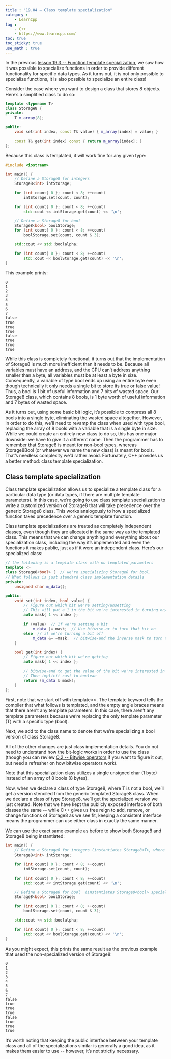 ```yaml
---
title : "19.04 — Class template specialization"
category :
    - LearnCpp
tag : 
    - C++
    - https://www.learncpp.com/
toc: true  
toc_sticky: true 
use_math : true
---
```



In the previous [lesson 19.3 -- Function template specialization](https://www.learncpp.com/cpp-tutorial/function-template-specialization/), we saw how it was possible to specialize functions in order to provide different functionality for specific data types. As it turns out, it is not only possible to specialize functions, it is also possible to specialize an entire class!

Consider the case where you want to design a class that stores 8 objects. Here’s a simplified class to do so:

```c++
template <typename T>
class Storage8 {
private:
    T m_array[8];

public:
    void set(int index, const T& value) { m_array[index] = value; }

    const T& get(int index) const { return m_array[index]; }
};
```

Because this class is templated, it will work fine for any given type:

```c++
#include <iostream>

int main() {
    // Define a Storage8 for integers
    Storage8<int> intStorage;

    for (int count{ 0 }; count < 8; ++count)
        intStorage.set(count, count);

    for (int count{ 0 }; count < 8; ++count)
        std::cout << intStorage.get(count) << '\n';

    // Define a Storage8 for bool
    Storage8<bool> boolStorage;
    for (int count{ 0 }; count < 8; ++count)
        boolStorage.set(count, count & 3);

    std::cout << std::boolalpha;

    for (int count{ 0 }; count < 8; ++count)
        std::cout << boolStorage.get(count) << '\n';
}
```

This example prints:

```
0
1
2
3
4
5
6
7
false
true
true
true
false
true
true
true
```

While this class is completely functional, it turns out that the implementation of Storage8<bool> is much more inefficient than it needs to be. Because all variables must have an address, and the CPU can’t address anything smaller than a byte, all variables must be at least a byte in size. Consequently, a variable of type bool ends up using an entire byte even though technically it only needs a single bit to store its true or false value! Thus, a bool is 1 bit of useful information and 7 bits of wasted space. Our Storage8<bool> class, which contains 8 bools, is 1 byte worth of useful information and 7 bytes of wasted space.

As it turns out, using some basic bit logic, it’s possible to compress all 8 bools into a single byte, eliminating the wasted space altogether. However, in order to do this, we’ll need to revamp the class when used with type bool, replacing the array of 8 bools with a variable that is a single byte in size. While we could create an entirely new class to do so, this has one major downside: we have to give it a different name. Then the programmer has to remember that Storage8<T> is meant for non-bool types, whereas Storage8Bool (or whatever we name the new class) is meant for bools. That’s needless complexity we’d rather avoid. Fortunately, C++ provides us a better method: class template specialization.


## Class template specialization

Class template specialization allows us to specialize a template class for a particular data type (or data types, if there are multiple template parameters). In this case, we’re going to use class template specialization to write a customized version of Storage8<bool> that will take precedence over the generic Storage8<T> class. This works analogously to how a specialized function takes precedence over a generic template function.

Class template specializations are treated as completely independent classes, even though they are allocated in the same way as the templated class. This means that we can change anything and everything about our specialization class, including the way it’s implemented and even the functions it makes public, just as if it were an independent class. Here’s our specialized class:

```c++
// the following is a template class with no templated parameters
template <>
class Storage8<bool> {  // we're specializing Storage8 for bool.
// What follows is just standard class implementation details
private:
    unsigned char m_data{};

public:
    void set(int index, bool value) {
        // Figure out which bit we're setting/unsetting
        // This will put a 1 in the bit we're interested in turning on/off
        auto mask{ 1 << index };

        if (value)  // If we're setting a bit
            m_data |= mask;  // Use bitwise-or to turn that bit on
        else  // if we're turning a bit off
            m_data &= ~mask;  // bitwise-and the inverse mask to turn that bit off
    }

    bool get(int index) {
        // Figure out which bit we're getting
        auto mask{ 1 << index };

        // bitwise-and to get the value of the bit we're interested in
        // Then implicit cast to boolean
        return (m_data & mask);
    }
};
```

First, note that we start off with template<>. The template keyword tells the compiler that what follows is templated, and the empty angle braces means that there aren’t any template parameters. In this case, there aren’t any template parameters because we’re replacing the only template parameter (T) with a specific type (bool).

Next, we add <bool> to the class name to denote that we’re specializing a bool version of class Storage8.

All of the other changes are just class implementation details. You do not need to understand how the bit-logic works in order to use the class (though you can review [O.2 -- Bitwise operators](https://www.learncpp.com/cpp-tutorial/bitwise-operators/) if you want to figure it out, but need a refresher on how bitwise operators work).

Note that this specialization class utilizes a single unsigned char (1 byte) instead of an array of 8 bools (8 bytes).

Now, when we declare a class of type Storage8<T>, where T is not a bool, we’ll get a version stenciled from the generic templated Storage8<T> class. When we declare a class of type Storage8<bool>, we’ll get the specialized version we just created. Note that we have kept the publicly exposed interface of both classes the same -- while C++ gives us free reign to add, remove, or change functions of Storage8<bool> as we see fit, keeping a consistent interface means the programmer can use either class in exactly the same manner.

We can use the exact same example as before to show both Storage8<T> and Storage8<bool> being instantiated:

```c++
int main() {
    // Define a Storage8 for integers (instantiates Storage8<T>, where T = int)
    Storage8<int> intStorage;

    for (int count{ 0 }; count < 8; ++count)
        intStorage.set(count, count);

    for (int count{ 0 }; count < 8; ++count)
        std::cout << intStorage.get(count) << '\n';

    // Define a Storage8 for bool  (instantiates Storage8<bool> specialization)
    Storage8<bool> boolStorage;

    for (int count{ 0 }; count < 8; ++count)
        boolStorage.set(count, count & 3);

    std::cout << std::boolalpha;

    for (int count{ 0 }; count < 8; ++count)
        std::cout << boolStorage.get(count) << '\n';
}
```

As you might expect, this prints the same result as the previous example that used the non-specialized version of Storage8<bool>:

```
0
1
2
3
4
5
6
7
false
true
true
true
false
true
true
true
```

It’s worth noting that keeping the public interface between your template class and all of the specializations similar is generally a good idea, as it makes them easier to use -- however, it’s not strictly necessary.